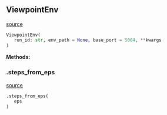 #


## ViewpointEnv
[source](/home/mchivuku/projects/embodied_pipeline/benchmark_experiments/src/simulation/env_wrapper/viewpoint_env_wrapper.py/#L13)
```python 
ViewpointEnv(
   run_id: str, env_path = None, base_port = 5004, **kwargs
)
```




**Methods:**


### .steps_from_eps
[source](/home/mchivuku/projects/embodied_pipeline/benchmark_experiments/src/simulation/env_wrapper/viewpoint_env_wrapper.py/#L18)
```python
.steps_from_eps(
   eps
)
```

